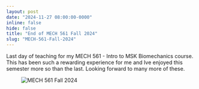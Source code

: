 ```yaml
---
layout: post
date: "2024-11-27 08:00:00-0000"
inline: false
hide: false
title: "End of MECH 561 Fall 2024"
slug: "MECH-561-Fall-2024"
---
```


Last day of teaching for my MECH 561 - Intro to MSK Biomechanics course. This has been such a rewarding experience for me and Ive enjoyed this semester more so than the last. Looking forward to many more of these.
<figure>
    <img src="{{ site.baseurl }}/assets/img/fall2024.jpg" alt="MECH 561 Fall 2024" class="img-fluid rounded z-depth-1" loading="eager">
</figure>


